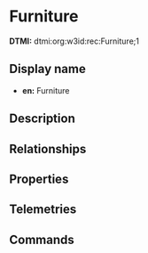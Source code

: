 # Furniture
**DTMI:** dtmi:org:w3id:rec:Furniture;1
## Display name
- **en:** Furniture
## Description
## Relationships
## Properties
## Telemetries
## Commands
